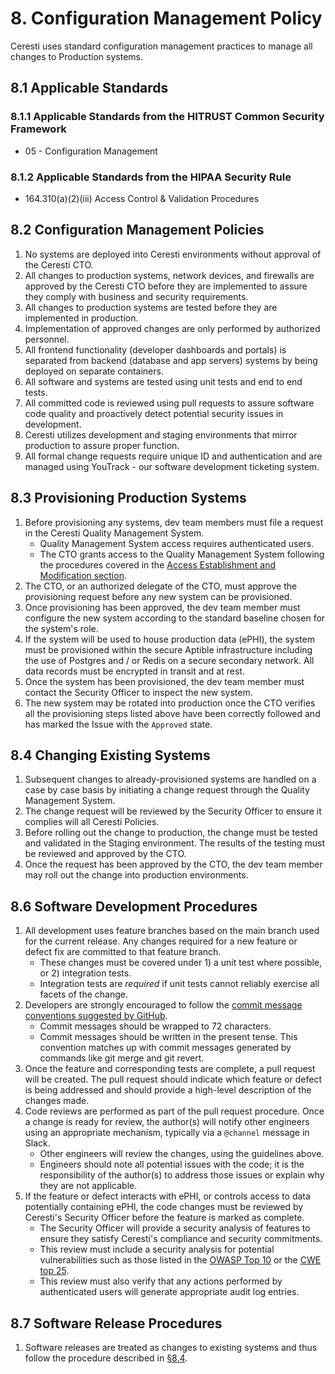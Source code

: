 # 8. Configuration Management Policy

Ceresti uses standard configuration management practices to manage all changes to Production systems.  

## 8.1 Applicable Standards

### 8.1.1 Applicable Standards from the HITRUST Common Security Framework

* 05 - Configuration Management

### 8.1.2 Applicable Standards from the HIPAA Security Rule

* 164.310(a)(2)(iii) Access Control & Validation Procedures

## 8.2 Configuration Management Policies

1. No systems are deployed into Ceresti environments without approval of the Ceresti CTO.
2. All changes to production systems, network devices, and firewalls are approved by the Ceresti CTO before they are implemented to assure they comply with business and security requirements.
3. All changes to production systems are tested before they are implemented in production.
4. Implementation of approved changes are only performed by authorized personnel.
5. All frontend functionality (developer dashboards and portals) is separated from backend (database and app servers) systems by being deployed on separate containers.
6. All software and systems are tested using unit tests and end to end tests.
7. All committed code is reviewed using pull requests to assure software code quality and proactively detect potential security issues in development.
8. Ceresti utilizes development and staging environments that mirror production to assure proper function.
9. All formal change requests require unique ID and authentication and are managed using YouTrack - our software development ticketing system.

## 8.3 Provisioning Production Systems

1. Before provisioning any systems, dev team members must file a request in the Ceresti Quality Management System.
   * Quality Management System access requires authenticated users.
   * The CTO grants access to the Quality Management System following the procedures covered in the [Access Establishment and Modification section](#6.2-access-establishment-and-modification).
2. The CTO, or an authorized delegate of the CTO, must approve the provisioning request before any new system can be provisioned.
3. Once provisioning has been approved, the dev team member must configure the new system according to the standard baseline chosen for the system's role.
4. If the system will be used to house production data (ePHI), the system must be provisioned within the secure Aptible infrastructure including the use of Postgres and / or Redis on a secure secondary network.  All data records must be encrypted in transit and at rest.
5. Once the system has been provisioned, the dev team member must contact the Security Officer to inspect the new system. 
6. The new system may be rotated into production once the CTO verifies all the provisioning steps listed above have been correctly followed and has marked the Issue with the `Approved` state.

## 8.4 Changing Existing Systems

1. Subsequent changes to already-provisioned systems are handled on a case by case basis by initiating a change request through the Quality Management System.  
2. The change request will be reviewed by the Security Officer to ensure it complies will all Ceresti Policies.
3. Before rolling out the change to production, the change must be tested and validated in the Staging environment.  The results of the testing must be reviewed and approved by the CTO.
4. Once the request has been approved by the CTO, the dev team member may roll out the change into production environments.

## 8.6 Software Development Procedures

1. All development uses feature branches based on the main branch used for the current release. Any changes required for a new feature or defect fix are committed to that feature branch.
   * These changes must be covered under 1) a unit test where possible, or 2) integration tests.
   * Integration tests are _required_ if unit tests cannot reliably exercise all facets of the change.
2. Developers are strongly encouraged to follow the [commit message conventions suggested by GitHub](https://github.com/blog/926-shiny-new-commit-styles).
   * Commit messages should be wrapped to 72 characters.
   * Commit messages should be written in the present tense. This convention matches up with commit messages generated by commands like git merge and git revert.
3. Once the feature and corresponding tests are complete, a pull request will be created. The pull request should indicate which feature or defect is being addressed and should provide a high-level description of the changes made.
4. Code reviews are performed as part of the pull request procedure. Once a change is ready for review, the author(s) will notify other engineers using an appropriate mechanism, typically via a `@channel` message in Slack.
   * Other engineers will review the changes, using the guidelines above.
   * Engineers should note all potential issues with the code; it is the responsibility of the author(s) to address those issues or explain why they are not applicable.
5. If the feature or defect interacts with ePHI, or controls access to data potentially containing ePHI, the code changes must be reviewed by Ceresti's Security Officer before the feature is marked as complete.
   * The Security Officer will provide a security analysis of features to ensure they satisfy Ceresti's compliance and security commitments.
   * This review must include a security analysis for potential vulnerabilities such as those listed in the [OWASP Top 10](https://www.owasp.org/index.php/Top10) or the [CWE top 25](http://cwe.mitre.org/top25/).
   * This review must also verify that any actions performed by authenticated users will generate appropriate audit log entries.

## 8.7 Software Release Procedures

1. Software releases are treated as changes to existing systems and thus follow the procedure described in [§8.4](#8.4-changing-existing-systems).
